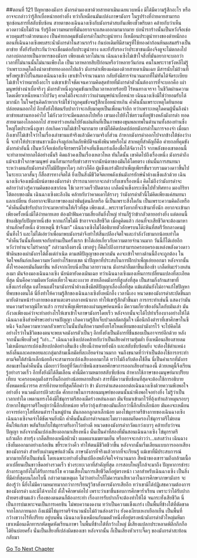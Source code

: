 ##ตอนที่ 121 ปัญหาของมังกร
มังกรดำมองเขาด้วยสายตาเมินเฉยแวบหนึ่ง มิได้มีความรู้สึกอะไร หรืออาจจะกล่าวว่ารู้สึกเบื่อหน่ายอย่างยิ่ง ทว่าก็เหมือนมันเปล่งภาษามังกร ในรูปร่างที่ง่ายดายสามารถซุกซ่อนสารที่สลับซับซ้อน สายตาของเฉินฉางเซิงกับมังกรดำสบกันเพียงชั่วพริบตา คล้ายกับว่าเห็นดวงดาวนับไม่ถ้วน รับรู้ถึงความหมายที่มันอยากจะแสดงออกมามากมาย
บ่อน้ำรกร้างนั้นเป็นหวังจือเช่อควบคุมสร้างด้วยตนเอง เป็นค่ายกลคุมขังมังกรดำในประตูนำทาง ก็เหมือนประตูนำทางของตำหนักถงตอนที่เฉินฉางเซิงพบสระน้ำมังกรดำในสวนรกร้าง ก้นบ่อเดิมทีมีสามรูที่ใช้ทองคำก้อนหินผสมสร้างเป็นตาข่าย ทั้งยังรับประกันว่าจะเชื่อมต่อกับประตูนำทาง และยังรับรองว่าประชาชนเมืองจิงตูจะไม่ตกลงไปกลางบ่อกลายเป็นอาหารของมังกร เพียงแค่เวลาไม่นาน เฉินฉางเซิงไม่เข้าใจสิ่งที่มันอยากจะบอกว่าเวลาที่ไม่นานนั้นไม่นานเพียงใด เป็นเวลาหลายสิบปีก่อนหรือว่าหลายวันก่อน คนในพระราชวังหลีไม่รู้ว่าเพราะเหตุใดถึงนำตาข่ายทองออกไปแล้ว
มังกรดำเพียงแค่มองด้วยสายตาเมินเฉย มีสารนับไม่ถ้วนที่พรั่งพรูเข้าไปในสมองเฉินฉางเซิง เขาเข้าใจจำนวนมาก กลับยังมีสารจำนวนมากที่ไม่ทันได้จัดระเบียบ ไม่เข้าใจว่าหมายถึงอะไร แต่เขาเข้าใจชัดเจนความคิดสุดท้ายที่มังกรดำตัวนั้นต้องการที่จะบอกคือ
เผ่ามนุษย์ช่างน่าเบื่อจริงๆ
มังกรตัวหนึ่งถูกคุมขังมาเป็นเวลาหลายร้อยปี ไร้หนทางเจรจา ในชีวิตผ่านความโดดเดี่ยวเหน็บหนาวไปวันๆ คาดไม่ถึงจะกล่าวว่าเผ่ามนุษย์น่าเบื่อหน่าย เฉินฉางเซิงมิใช่ว่ายอมรับได้มากนัก ในใจครุ่นคิดถ้าหากเจ้ามิใช่ว่าถูกคุมขังจนรู้สึกเบื่อหน่ายเกิน ค่ำคืนนั้นเพราะเหตุใดยินยอมปล่อยตนออกไป อีกทั้งยังให้ตนรับปากว่าจะกลับมาคุยเป็นเพื่อนเจ้าอีก ทว่าเพราะเหตุใดคนผู้นั้นถึงนำตาข่ายผสานทองคำไป ไม่กังวลว่าจะมีคนตกลงไปหรือ
เขามองไปยังโซ่ตรวนที่อยู่ข้างหลังมังกรดำ ทอดสายตามองไกลออกไป สายตาร่วงหล่นไปยังแผ่นหินที่เป็นภาพของขุนพลเทพในตำนานทั้งสองท่านซึ่งใหญ่โตประหนึ่งภูเขา ก่อเกิดความไม่เข้าใจมากมาย
เขามิได้คิดปลดปล่อยมังกรดำในการจองจำ เมื่อมาถึงเขาก็ไม่เข้าใจว่าในเรื่องเล่าขานแท้จริงแล้วมีความจริงกี่ส่วน ถ้าหากมังกรดำออกไปจากข้างใต้ช่องว่างนี้ จะทำให้ประชาชนชาวเมืองจิงตูก่อเกิดภัยพิบัติจนพังพินาศหรือไม่ สาเหตุที่สำคัญก็คือ ค่ายกลที่คุมขังมังกรดำอันนี้ เป็นหวังจือเช่อกับจักรพรรดิไท่จงที่แข็งแกร่งเลื่องชื่อได้จัดวางไว้ จากพลังของเขาตอนนี้ จะทำลายค่ายกลได้อย่างนั้นรึ คิดแล้วคงเป็นเรื่องเหลวไหล
ทันใดนั้น เขาคิดไปถึงเรื่องหนึ่ง มังกรดำถึงแม้จะเข้าใจภาษามนุษย์ ตนก็สามารถรับข่าวสารจากนัยน์ตาของมันได้โดยตรง เช่นนั้นการสนทนาระหว่างตนกับมังกรดำก็ไม่มีปัญหาใดๆ กล่าวก็คือ ผู้แข็งแกร่งฝึกบำเพ็ญเพียรขั้นรวบรวมดวงดาวขึ้นไป ในระยะเวลาสั้นๆ ก็สื่อสารทางจิตได้ ยิ่งเป็นสิ่งมีชีวิตจิตเทพดังเช่นมังกรยักษ์น้ำค้างแข็งแล้วด้วย
เฉินฉางเซิงจ้องเขม็งนัยน์ตาของมังกรดำ ปรารถนาอยากจะกล่าวกับเขาเรื่องหนึ่ง คิดไม่ถึงว่ามังกรดำจะคล้ายว่าล่วงรู้ความคิดของเขาก่อน ใช้เวลารวดเร็วปิดตาลง เกล็ดน้ำแข็งกระเซ็นไปทั่วทิศทาง มองกิริยาโต้ตอบของมัน เฉินฉางเซิงตะลึงงัน คล้ายกับว่าคาดเดาได้รางๆ ว่ามังกรดำตัวนี้ไม่คิดเพียงแค่สนทนาแลกเปลี่ยน ยังอยากจะฟังภาษาของเผ่าพันธุ์ตนอีกหรือ นี่เป็นเพราะสิ่งใดกัน เป็นเพราะความคิดถึงหรือ
“ค่ำคืนนั้นข้ารับปากว่าจะมาหาท่านให้เร็วที่สุด เพียงแต่...พระราชวังยากที่จะเข้ามายิ่งนัก อยากจะเข้ามาเพียงครั้งหนึ่งมิได้ง่ายดายเลย ต้องฝ่าฟันความเสี่ยงอันยิ่งใหญ่ ท่านก็รู้ว่าข้ากลัวตายอย่างยิ่ง แต่ตอนนี้ข้าเผชิญกับปัญหาหนึ่งข้อ หากแก้ไขไม่ดี ข้าอาจจะเสียชีวิต เมื่อดูคิดแล้ว ก่อนที่จะเสียชีวิตจะต้องมาหาท่านสักครั้งหนึ่ง ด้วยเหตุนี้ ข้าจึงมา”
เฉินฉางเซิงไม่ได้อธิบายตัวอักษรบนโต๊ะหินที่สตรีวัยกลางคนผู้นั้นทิ้งไว้ และไม่ได้เอ่ยว่าเพื่อมาพบมังกรดำจึงทำให้สิ้นเปลืองจิตใจและกำลังวังชามากน้อยเท่าใด
“ค่ำคืนวันนั้นที่เคยเจอกับท่านเป็นครั้งแรก ข้าได้เอ่ยเกี่ยวกับความตายจำนวนมาก วันนี้ก็ได้เอ่ยอีก หวังว่าท่านจะไม่รำคาญ”
กล่าวมาถึงตรงนี้ เขาอยู่ๆ ก็คิดไปถึงการสามารถครอบครองแหล่งพลังดวงดาวฟ้าดินของเผ่ามังกรได้ตั้งแต่กำเนิด ตามสติปัญญาของพวกมัน คงจะเข้าใจทางด้านนี้ถึงจะถูกต้อง ในจิตใจพลันก่อเกิดความหวังอย่างไร้ขอบเขต นำปัญหาที่ประสบในการฝึกบำเพ็ญเอ่ยออกมา หลังจากนั้นตั้งใจรอคอยมันลืมตาขึ้น
หลังจากเงียบนิ่งเป็นเวลายาวนาน มังกรดำลืมตาขึ้นเชื่องช้า เกล็ดหิมะร่วงหล่นลงมา
มันจ้องมองเฉินฉางเซิง นัยน์ตายังคงเมินเฉย ทว่าเฉินฉางเซิงมองเห็นการเปลี่ยนแปลงที่ละเอียดที่สุด นั่นคือความผิดหวังห่อเหี่ยวใจและงงงวย
สายเลือดมังกรที่สูงส่งที่สุด เป็นสามกิ่งก้านสาขาที่แข็งแกร่งที่สุด แต่ไหนแต่ไรมามังกรน้ำค้างแข็งมีสติปัญญาเลื่องลือที่สุด แม้แต่มันยังไม่อาจแก้ไขปัญหาที่พบของตนได้ นี่ยิ่งทำให้ความรู้สึกของเฉินฉางเซิงยิ่งหนักอึ้ง
เวลานี้เอง หนวดของมังกรดำสะบัดขึ้นมา มายังด้านหน้าร่างกายของเขาแตะตรงกลางหน้าผาก ทำให้เขารู้สึกตัวขึ้นมา
การกระทำเช่นนี้ แสดงว่ามันทนความรำคาญมิไหวแล้ว
การบำเพ็ญเพียรของเผ่ามนุษย์คนหนึ่ง มีความเกี่ยวข้องอันใดกับมันเล่า มันกังวลเพียงแค่ว่าจะทำอย่างไรให้เขาเข้าใจภาษามังกรโดยเร็ว หลังจากนั้นจะได้ไปทำเรื่องบางอย่างให้ได้
เฉินฉางเซิงส่ายศีรษะอย่างจนปัญญา เกิดความรู้สึกเจ็บปวดกลัดกลุ้มใจ เมื่อนึกถึงตำราที่เขาศึกษาในซีหนิง จึงเกิดความหวาดกลัวเพราะในนั้นบันทึกความหยิ่งยโสโหดเหี้ยมของเผ่ามังกรไว้ จะไปคิดได้อย่างไรว่าในชีวิตของตนจะพบเจอมังกรตัวเป็นๆ อีกทั้งยังเป็นมังกรที่ชื่นชอบเป็นอาจารย์อีกด้วย
หลังจากนั้นเพียงชั่วครู่
“เอ๋า...”
เฉินฉางเซิงเปล่งคล้ายกับว่าเป็นเสียงคำรามทุ้มต่ำ ยิ่งเหมือนเสียงสายลม ไม่เหมือนการเปล่งเสียงปกติอย่างสิ้นเชิง เสียงนี้ง่ายดายยิ่งนัก และสลับซับซ้อนยิ่ง จะต้องใช้ตำแหน่งหลังลิ้นและคอหอยและกลุ่มกล้ามเนื้อมัดที่ละเอียดจำนวนมาก จนถึงขนาดที่ว่าจำเป็นต้องใช้การกระทำตามจิตใต้สำนึกเล็กน้อยถึงจะสามารถเปล่งเสียงออกมาได้ ทว่าไม่ถึงกับต้องใช้ลิ้น
นี่เป็นคำแรกที่มังกรสอนเขาในค่ำคืนนั้น เมื่อเยาว์วัยอยู่ที่วัดเก่าซีหนิงเขาเคยศึกษาการออกเสียงทำนองนี้ ด้วยเหตุนี้จึงเรียนรู้อย่างรวดเร็ว อีกทั้งยังมิได้ลืมเลือน คำนี้มีความหมายสลับซับซ้อน ถ้าหากใช้ภาษาของมนุษย์มาเปรียบเทียบ จะครอบคลุมถึงสารอื่นอีกอย่างน้อยหลายสิบคำ สารที่มีความซับซ้อนที่สุดจะต้องใช้การอธิบายทั้งหมดหนึ่งวรรค สารที่ง่ายดายที่สุดก็คือคำว่า ข้า
มังกรดำแสดงออกต่อเฉินฉางเซิงด้วยความพึงพอใจอย่างยิ่ง หนวดมังกรปลิวสะบัด ศักยภาพในการสอนมนุษย์ของตนนั้นน่าพึงพอใจอย่างยิ่ง ไม่รู้ว่าเป็นเวลาเท่าใด เพดานทรงโค้งมีไข่มุกราตรีสองเม็ดร่วงหล่นลงมา มันจับมาเข้ามาไว้ที่อุ้งเท้าแล้วหมุนรอบๆ ถ้าหากไข่มุกราตรีใหญ่กว่านี้อีกสักหน่อย หรือว่าอุ้งเท้าของมันเล็กกว่านี้อีกสักเล็กน้อย มันคงจะเหมือนอาจารย์อาวุโสที่สอนตำราในหมู่บ้าน
มันกลอกลูกตาเล็กน้อย มองไข่มุกราตรีข้างกายของเฉินฉางเซิง
เฉินฉางเซิงจดจำได้ชัดเจนยิ่งนัก ค่ำคืนนั้นมังกรดำจอมละโมบวางแผนยึดครองไข่มุกราตรีไม่ยอมคืนให้แก่เขา พลันรีบเก็บไข่มุกราตรีเอาไว้อย่างดี
หนวดของมังกรดำกวัดแกว่งเบาๆ คล้ายกับว่าจนปัญญา หลังจากนั้นเปล่งเสียงออกมาเสียงหนึ่ง
นั่นเป็นคำที่สองที่มันสอนเฉินฉางเซิง
ไข่มุกราตรี แก้วผลึก สายรุ้ง เกล็ดสีทองเหนือผิวน้ำ แผดเผาเมฆยามเย็น หรืออาจจะกล่าวว่า...แสงสว่าง
เฉินฉางเซิงยิ้มออกมาอย่างเก้อเขิน ขยี้ระหว่างคิ้ว ทำให้ตนมีชีวิตชีวาขึ้น หลังจากนั้นเริ่มเลียนแบบการออกเสียงของมังกรดำ สำหรับเผ่ามนุษย์แล้วนั้น ภาษามังกรที่จริงแล้วยากที่จะเรียนรู้ แม้เขาที่มีประสบการณ์มากมายก็ยังเป็นเช่นนี้ โดยเฉพาะอย่างยิ่งสิ้นเปลืองพลังจิตใจจำนวนมาก สีหน้าของเขารวมถึงกล้ามเนื้อตาเปลี่ยนเป็นขาวซีดอย่างรวดเร็ว
ช่วงระยะเวลาที่สำคัญที่สุด การสอบใหญ่ใกล้จะมาถึง ปัญหาการชำระล้างกระดูกยังไม่ได้รับการแก้ไข ความเสี่ยงในการเสียชีวิตก็อยู่ตรงหน้า เวลาสำหรับเฉินฉางเซิง เป็นสิ่งที่มีค่าที่สุดบนโลกใบนี้ กล่าวตามเหตุผล ไม่ว่าอย่างไรก็ไม่ควรมาเสียเวลาในการศึกษาภาษามังกร จะต้องรู้ว่า นี่ยิ่งไม่มีความหมายมากกว่าการเรียนรู้วิชาสังหารมังกรเสียอีก
ทว่าเขามิได้ปฏิเสธความต้องการของมังกรดำ และมิได้จากไป ตั้งใจศึกษาต่อไป เพราะว่าเขาชื่นชอบการศึกษาร่ำเรียน เพราะว่าได้รับปากฝ่ายตรงข้ามแล้ว เรื่องของตนตนก็ต้องกระทำ เรื่องการรับปากก็จะต้องทำให้ได้ จนกระทั่งเสียชีวิต
นี่เป็นการบ่มเพาะจนเป็นการเคยชิน ไม่พบความงดงาม ทว่าเป็นความแข็งแกร่ง
เป็นพื้นที่ข้างใต้ที่ตัดขาดจากโลกภายนอก ถึงแม้มีไข่มุกราตรีจำนวนนับไม่ถ้วนส่องสว่าง ยังคงเงียบเหงาเยือกเย็น เป็นพื้นที่กว้างขวางไร้ที่เปรียบ
อยู่บนพื้น เฉินฉางเซิงเหมือนกับมดตัวหนึ่งที่อยู่ตรงหน้ามังกรดำตัวใหญ่มหึมา
เขาเหมือนเด็กทารกหัดพูดหัดเรียนภาษา
ในพื้นที่ข้างใต้ที่กว้างใหญ่ มีเสียงแปลกประหลาดพิลึกกึกกือได้ยินบ่อยครั้ง นั่นเป็นเสียงที่เปล่งผิดของเขา
หลังจากนั้น ก็เป็นเสียงหัวเราะจี๊ดๆ ของมังกรดำสะท้อนกลับมา


[Go To Next Chapter]( ./123.md)